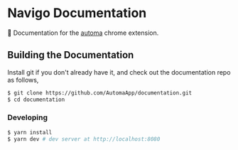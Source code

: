 # Navigo Documentation
📝 Documentation for the [automa](https://github.com/kholid060/automa) chrome extension.

## Building the Documentation
Install git if you don't already have it, and check out the documentation repo as follows,

```bash
$ git clone https://github.com/AutomaApp/documentation.git
$ cd documentation
```
### Developing
```bash
$ yarn install
$ yarn dev # dev server at http://localhost:8080
```
